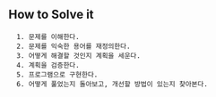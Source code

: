 ## How to Solve it
```
  1. 문제를 이해한다.
  2. 문제를 익숙한 용어를 재정의한다.
  3. 어떻게 해결할 것인지 계획을 세운다.
  4. 계획을 검증한다.
  5. 프로그램으로 구현한다.
  6. 어떻게 풀었는지 돌아보고, 개선할 방법이 있는지 찾아본다.
```
